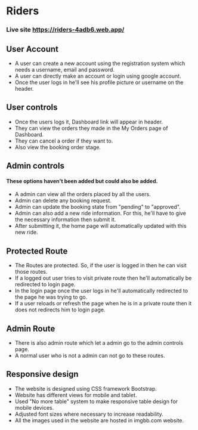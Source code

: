 # Riders

### Live site <https://riders-4adb6.web.app/>



## User Account

-   A user can create a new account using the registration system which needs a username, email and password.
-   A user can directly make an account or login using google account.
-   Once the user logs in he'll see his profile picture or username on the header.



## User controls

-   Once the users logs it, Dashboard link will appear in header.
-   They can view the orders they made in the My Orders page of Dashboard.
-   They can cancel a order if they want to.
-   Also view the booking order stage.

## Admin controls

#### These options haven't been added but could also be added.

-   A admin can view all the orders placed by all the users.
-   Admin can delete any booking request.
-   Admin can update the booking state from "pending" to "approved".
-   Admin can also add a new ride information. For this, he'll have to give the necessary information then submit it.
-   After submitting it, the home page will automatically updated with this new ride.

## Protected Route

-   The Routes are protected. So, if the user is logged in then he can visit those routes.
-   If a logged out user tries to visit private route then he'll automatically be redirected to login page.
-   In the login page once the user logs in he'll automatically redirected to the page he was trying to go.
-   If a user reloads or refresh the page when he is in a private route then it does not redirects him to login page.

## Admin Route

-   There is also admin route which let a admin go to the admin controls page.
-   A normal user who is not a admin can not go to these routes.

## Responsive design

-   The website is designed using CSS framework Bootstrap.
-   Website has different views for mobile and tablet.
-   Used "No more table" system to make responsive table design for mobile devices.
-   Adjusted font sizes where necessary to increase readability.
-   All the images used in the website are hosted in imgbb.com website.
